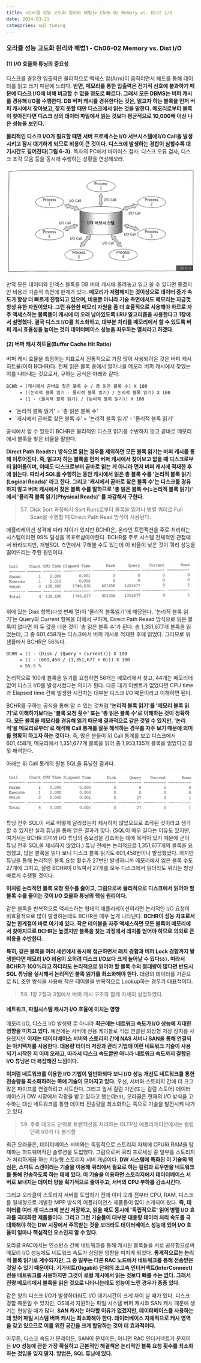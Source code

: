 ```yaml
---
title: <오라클 성능 고도화 원리와 해법1> Ch06-02 Memory vs. Dist I/O
date: 2024-03-21
categories: sql tuning
---
```



### 오라클 성능 고도화 원리와 해법1 - Ch06-02 Memory vs. Dist I/O

#### (1) I/O 효율화 튜닝의 중요성

디스크를 경유한 입출력은 물리적으로 액세스 암(Arm)이 움직이면서 헤드를 통해 데이터를 읽고 쓰기 때문에 느리다. **반면, 메모리를 통한 입출력은 전기적 신호에 불과하기 때문에 디스크 I/O에 비해 비교할 수 없을 정도로 빠르다. 그래서 모든 DBMS는 버퍼 캐시를 경유해 I/O를 수행한다. DB 버퍼 캐시를 경유한다는 것은, 읽고자 하는 블록을 먼저 버퍼 캐시에서 찾아보고, 찾지 못할 때만 디스크에서 읽는 것을 말한다. 메모리로부터 블록이 찾아진다면 디스크 상의 데이터 파일에서 읽는 것보다 평균적으로 10,000배 이상 나은 성능을 보인다.**

**물리적인 디스크 I/O가 필요할 때면 서버 프로세스는 I/O 서브시스템에 I/O Call을 발생시키고 잠시 대기하게 되므로 비용이 큰 것이다. 디스크에 발생하는 경합이 심할수록 대기시간도 길어진다(그림 6-3).** 독자의 PC에서 바이러스 검사, 디스크 오류 검사, 디스크 조각 모음 등을 동시에 수행하는 상황을 연상해보라.

![](/assets/images/sqlp/sqlp1-06-02-1-img6-3.png)

만약 모든 데이터와 인덱스 블록을 DB 버퍼 캐시에 올려놓고 읽고 쓸 수 있다면 좋겠지만 비용과 기술적 측면에 한계가 있다. **메모리가 저렴해지는 것이상으로 데이터 증가 속도가 항상 더 빠르게 진행되고 있으며, 비용뿐 아니라 기술 측면에서도 메모리는 지금껏 항상 유한 자원이었다. 그런 유한한 메모리 자원을 좀 더 효율적으로 사용해야 하므로 자주 액세스하는 블록들이 캐시에 더 오래 남아있도록 LRU 알고리즘을 사용한다고 1장에서 설명했다. 결국 디스크 I/O를 최소화하고, 대부분 처리를 메모리에서 할 수 있도록 버퍼 캐시 효율성을 높이는 것이 데이터베이스 성능을 좌우하는 열쇠라고 하겠다.**

#### (2) 버퍼 캐시 히트율(Buffer Cache Hit Ratio)

버퍼 캐시 효율을 측정하는 지표로서 전통적으로 가장 많이 사용되어온 것은 버퍼 캐시 히트율(이하 BCHR)다. 전체 읽은 블록 중에서 얼마나을 메모리 버퍼 캐시에서 찾았는지를 나타내는 것으로서, 구하는 공식은 아래와 같다.

```
BCHR = (캐시에서 곧바로 찾은 블록 수 / 총 읽은 블록 수) X 100 
     = ((논리적 블록 읽기 - 물리적 블록 읽기) / 논리적 블록 읽기) X 100 
     = (1 - (물리적 블록 읽기) / (논리적 블록 읽기)) X 100
```

- '논리적 블록 읽기' = '총 읽은 블록 수'
- '캐시에서 곧바로 찾은 블록 수’ = '논리적 블록 읽기' - '물리적 블록 읽기'

공식에서 알 수 있듯이 BCHR은 물리적인 디스크 읽기를 수반하지 않고 곧바로 메모리에서 블록을 찾은 비율을 말한다.

**Direct Path Read`57)` 방식으로 읽는 경우를 제외하면 모든 블록 읽기는 버퍼 캐시를 통해 이루어진다. 즉, 읽고자 하는 블록을 먼저 버퍼 캐시에서 찾아보고 없을 때 디스크로부터 읽어들이며, 이때도 디스크로부터 곧바로 읽는 게 아니라 먼저 버퍼 캐시에 적재한 후에 읽는다. 따라서 SQL을 수행하는 동안 캐시에서 읽은 총 블록 수를 '논리적 블록 읽기(Logical Reads)' 라고 한다. 그리고 '캐시에서 곧바로 찾은 블록 수'는 디스크를 경유하지 않고 버퍼 캐시에서 찾은 블록 수를 말하므로 '총 읽은 블록 수(=논리적 블록 읽기)' 에서 '물리적 블록 읽기(Physical Reads)' 를 차감해서 구한다.**

>	57) Disk Sort 과정에서 Sort Runs로부터 블록을 읽거나 병렬 쿼리로 Full Scan을 수행할 때 Direct Path Read 방식이 사용된다.

애플리케이션 성격에 따라 차이가 있지만 BCHR은, 온라인 트랜잭션을 주로 처리하는 시스템이라면 99% 달성을 목표로삼아야한다. BCHR를 주로 시스템 전체적인 관점에서 바라보지만, 개별SQL 측면에서 구해볼 수도 있는데 이 비율이 낮은 것이 쿼리 성능을 떨어뜨리는 주된 원인이다.

![](/assets/images/sqlp/sqlp1-06-02-2-table1.png)

위에 있는 Disk 항목(다섯 번째 열)이 '물리적 블록읽기'에 해당한다. '논리적 블록 읽기'는 Query와 Current 항목을 더해서 구하며, Direct Path Reaad 방식으로 읽은 블록이 없다면 이 두 값을 더한 것이 '총 읽은 블록 수'가 된다. 총 1,351,677개 블록을 읽었는데, 그 중 601,458개는 디스크에서 버퍼 캐시로 적재한 후에 읽었다. 그러므로 위 샘플에서 BCHR은 56%다.

```
BCHR = (1 - (Disk / (Query + Current))) X 100
     = (1 - (601,458 / (1,351,677 + 0))) X 100
     = 55.5 %
```

논리적으로 100개 블록을 읽기를 요청하면 56개는 메모리에서 찾고, 44개는 메모리에 없어 디스크 I/O를 발생시켰다는 의미가 된다. 다른 대기 이벤트가 없었다면 CPU time과 Elapsed time 간에 발생한 시간차는 대부분 디스크 I/O 때문이라고 이해하면 된다.

BCHR를 구하는 공식을 통해 알 수 있는 것처럼 **'논리적 블록 읽기'를 '메모리 블록 읽기'로 이해하기보다는 '블록 요청 횟수' 또는 '총 읽은 블록 수'로 이해하는 것이 정확하다. 모든 블록을 메모리를 경유해 읽기 때문에 결과적으로 같은 것일 수 있지만, '논리적'을 메모리로부터'로 해석해 Call 통계를 잘못 해석하는 경우를 자주 보기 때문에 의미를 명확히 하고자 하는 것이다.** 즉, 많은 분들이 위 Call 통계를 보고 디스크에서 601,458개, 메모리에서 1,351,677개 블록을 읽어 총 1,953,135개 블록을 읽었다고 잘못 해석한다.

아래는 위 Call 통계의 원본 SQL을 튜닝한 결과다.

![](/assets/images/sqlp/sqlp1-06-02-2-table2.png)

튜닝 전후 SQL이 서로 어떻게 달라졌는지 제시하지 않았으므로 조작된 것이라고 생각할 수 있지만 실제 튜닝을 통해 얻은 결과가 맞다. (SQL이 매우 길다는 이유도 있지만, 여기서는 BCHR 의미와 I/O 튜닝의 중요성을 강조하는 데에 목적이 있기 때문에 굳이 튜닝 전후 SQL을 제시하지 않았다.) 튜닝 전에는 논리적으로 1,351,677개의 블록을 요청했고, 많은 블록을 읽다 보니 디스크 블록 읽기도 601,458번이나 발생했었다. 하지만 튜닝을 통해 논리적인 블록 요청 횟수가 27번만 발생하니까 메모리에서 읽은 블록 수도 27개에 그치고, 설령 BCHR이 0%여서 27개를 모두 디스크에서 읽더라도 쿼리는 항상 빠르게 수행될 것이다.

**이처럼 논리적인 블록 요청 횟수를 줄이고, 그럼으로써 물리적으로 디스크에서 읽어야 할 블록 수를 줄이는 것이 I/O 효율화 튜닝의 핵심 원리이다.**

같은 블록을 반복적으로 액세스하는 형태의 애플리케이션이라면 논리적인 I/O 요청이 비효율적으로 많이 발생하는데도 BCHR은 매우 높게 나타난다. **BCHR이 성능 지표로서 갖는 한계점이 바로 여기에 있다. 작은 테이블을 자주 액세스하면 모든 블록이 메모리에 서 찾아지므로 BCHR는 높겠지만 블록을 찾는 과정에서 래치를 얻어야 하므로 의외로 큰 비용을 수반한다.**

**특히, 같은 블록을 여러 세션에서 동시에 접근하면서 래치 경합과 버퍼 Lock 경합까지 발생한다면 메모리 I/O 비용이 오히려 디스크 I/O보다 크게 늘어날 수 있다`58)`. 따라서 BCHR가 100%라고 하더라도 논리적으로 읽어야 할 블록 수의 절대량이 많다면 반드시 SQL 튜닝을 실시해서 논리적인 블록 읽기를 최소화해야 한다.** 대량의 데이터를 기준으로 NL 조인 방식을 사용해 작은 테이블을 반복적으로 Lookup하는 경우가 대표적이다.

>	58) 1장 2절과 3절에서 버퍼 캐시 구조와 함께 자세히 설명하였다.

#### 네트워크, 파일시스템 캐시가 I/O 효율에 미치는 영향

메모리 I/O, 디스크 I/O 발생량 뿐 아니라 **최근에는 네트워크 속도가 I/O 성능에 지대한 영향을 미치고 있다.** 예전에는 서버에 전용 케이블로 직접 연결된 외장형 저장 장치를 사용했지만 **이제는 데이터베이스 서버와 스토리지 간에 NAS 서버나 SAN을 통해 연결되는 아키텍처를 사용한다. 대용량 데이터 저장과 관리 기법에 이런 네트워크 기술이 사용되기 시작한 지 이미 오래고, 따라서 디스크 속도뿐만 아니라 네트워크 속도까지 결합된 I/O 튜닝은 더 복잡해진 느낌이다.**

**이처럼 네트워크를 이용한 I/O 기법이 일반화되다 보니 I/O 성능 개선도 네트워크를 통한 전송량을 최소화하려는 쪽에 기술이 모아지고 있다.** 우선, 서버와 스토리지 간에 더 크고 많은 파이프를 연결하려고 시도한다. 그리고 앞서 컬럼 기반(또는 컬럼 스토어) 데이터베이스가 DW 시장에서 각광을 받고 있다고 했는데`59)`, 오라클은 현재의 I/O 방식을 고수하는 대신 네트워크를 통한 데이터 전송량을 최소화하는 쪽으로 기술을 발전시켜 나가고 있다.

>	59) 주로 레코드 단위로 트랜잭션을 처리하는 OLTP성 애플리케이션에서는 컬럼 단위 I/O가 더 불리함

최근 오라클은, 데이터베이스 서버와는 독립적으로 스토리지 자체에 CPU와 RAM을 탑재하는 하드웨어적인 솔루션을 도입했다. 그럼으로써 쿼리 프로세싱 중 일부를 스토리지가 처리하게끔 하는 지능형 스토리지 서버 개념이다. **DW 시스템에 특화된 이 기술의 핵심은, 스마트 스캔이라는 기술을 이용해 쿼리에서 필요로 하는 컬럼과 로우만을 네트워크를 통해 전송하도록 하는 데에 있다. 이 기술을 이용하면 스토리지에서 데이터베이스 서버로 보내지는 데이터 양을 획기적으로 줄여주고, 서버의 CPU 부하를 감소시킨다.**

그리고 오라클이 스토리지 서버를 도입하기 전에 이미 오래 전부터 CPU, RAM, 디스크를 일체형으로 개발한 MPP 방식의 어플라이언스 제품들이 많이 소개되어 왔다. **즉, 데이터를 여러 개 디스크에 분산 저장하고, 읽을 때도 동시에 '독립적으로' 읽어 병렬 I/O 효과를 극대화한 제품들이다. 그리고 그런 기술들이 대부분 대용량 데이터 처리 속도를 극대화해야 하는 DW 시장에서 주목받는 것을 보더라도 데이터베이스 성능에 있어 I/O 효율이 얼마나 핵심적인 요소인지 알 수 있다.**

오라클 RAC에서는 인스턴스 간에 네트워크를 통해 캐시된 블록들을 서로 공유함으로써 메모리 I/O 성능에도 네트워크 속도가 상당한 영향을 미치게 되었다. **통계적으로는 논리적 블록 읽기로 계수되지만, 그 중 일부는 다른 RAC 노드에서 네트워크를 통해 전송받은 것일 수 있기 때문이다. 기가비트(Gigabit) 단위의 초고속 인터커넥트(InterConnect) 전용 네트워크를 사용하지만 그것이 로컬 캐시에서 읽는 것보다 빠를 수는 없다. 그래서 전량 메모리에서 블록을 읽은 것으로 나타나는데도 성능이 느린 경우가 종종 있다.**

같은 양의 디스크 I/O가 발생하더라도 I/O 대기시간이 크게 차이 날 때가 있다. 디스크 경합 때문일 수 있지만, OS에서 지원하는 파일 시스템 버퍼 캐시와 SAN 캐시 때문에 생기는 현상일 때가 많다. **SAN 캐시는 마다할 이유가 없겠지만, 데이터베이스를 사용하는 데 있어 파일 시스템 버퍼 캐시는 최소화해야 한다. 데이터베이스 자체적으로 캐시 영역을 갖고 있으므로 이를 위한 공간을 크게 할당하는 것이 더 효과적이다.**

아무튼, 디스크 속도가 문제이든, SAN이 문제이든, 아니면 RAC 인터커넥트가 문제이든 **I/O 성능에 관한 가장 확실하고 근본적인 해결책은 논리적인 블록 요청 횟수를 최소화하는 것임을 잊지 말자. 방법은, SQL 튜닝에 있다.**

